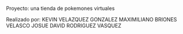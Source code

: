 Proyecto: una tienda de pokemones virtuales

Realizado por: KEVIN VELAZQUEZ GONZALEZ
              MAXIMILIANO BRIONES VELASCO
              JOSUE DAVID RODRIGUEZ VASQUEZ
